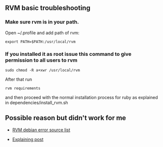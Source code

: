 ## RVM basic troubleshooting

### Make sure rvm is in your path.

Open ~/.profile and add path of rvm:

```
export PATH=$PATH:/usr/local/rvm
```

### If you installed it as root issue this command to give permission to all users to rvm

```
sudo chmod -R a+xwr /usr/local/rvm
```

After that run

`rvm requirements`

and then proceed with the normal installation process for ruby as explained in dependencies/install_rvm.sh

## Possible reason but didn't work for me

- [RVM debian error source list](https://github.com/rvm/rvm/issues/3411)

- [Explaining post](http://www.sachingevariya.com/2015/08/requirementsdebianupdatesystem-ruby-222.html)